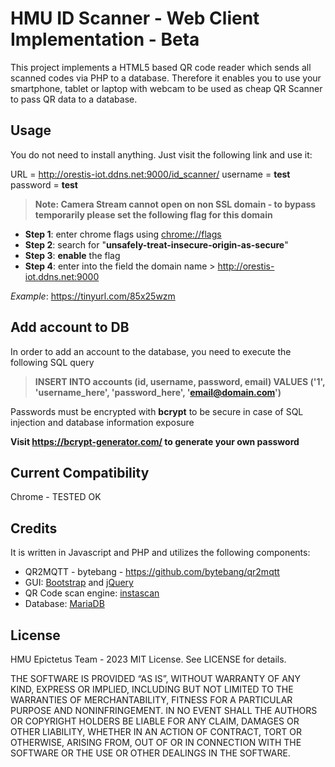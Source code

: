 # HMU ID Scanner - Web Client Implementation - Beta

This project implements a HTML5 based QR code reader which sends all scanned codes via PHP to a database. 
Therefore it enables you to use your smartphone, tablet or laptop with webcam to be used as cheap QR Scanner to pass QR data to a database.

## Usage

You do not need to install anything. Just visit the following link and use it:

URL = http://orestis-iot.ddns.net:9000/id_scanner/ 
 username = **test**
 password = **test**
<br/>
>**Note: Camera Stream cannot open on non SSL domain - to bypass temporarily please set the following flag for this domain**

- **Step 1**: enter chrome flags using [chrome://flags](chrome://flags)
- **Step 2**: search for "**unsafely-treat-insecure-origin-as-secure**"
- **Step 3**: **enable** the flag
- **Step 4**: enter into the field the domain name > http://orestis-iot.ddns.net:9000

*Example*: https://tinyurl.com/85x25wzm 

## Add account to DB

In order to add an account to the database, you need to execute the following SQL query

> **INSERT INTO accounts (id, username, password, email) 
> VALUES ('1', 'username_here', 'password_here', 'email@domain.com')**

Passwords must be encrypted with **bcrypt** to be secure in case of SQL injection and database information exposure

**Visit https://bcrypt-generator.com/ to generate your own password**

## Current Compatibility

Chrome - TESTED OK

## Credits

It is written in Javascript and PHP and utilizes the following components:

* QR2MQTT - bytebang - https://github.com/bytebang/qr2mqtt
* GUI: [Bootstrap](https://getbootstrap.com/) and [jQuery](https://jquery.com/)
* QR Code scan engine: [instascan](https://github.com/schmich/instascan)
* Database: [MariaDB](https://mariadb.org/)

## License

HMU Epictetus Team - 2023
MIT License. See LICENSE for details.

THE SOFTWARE IS PROVIDED “AS IS”, WITHOUT WARRANTY OF ANY KIND, EXPRESS OR IMPLIED, INCLUDING BUT NOT LIMITED TO THE WARRANTIES OF MERCHANTABILITY, FITNESS FOR A PARTICULAR PURPOSE AND NONINFRINGEMENT.
IN NO EVENT SHALL THE AUTHORS OR COPYRIGHT HOLDERS BE LIABLE FOR ANY CLAIM, DAMAGES OR OTHER LIABILITY, WHETHER IN AN ACTION OF CONTRACT, TORT OR OTHERWISE, ARISING FROM, OUT OF OR IN CONNECTION WITH THE SOFTWARE OR THE USE OR OTHER DEALINGS IN THE SOFTWARE.
